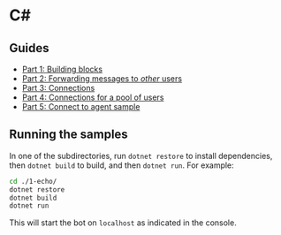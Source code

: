 # C#

## Guides
- [Part 1: Building blocks](1-echo/)
- [Part 2: Forwarding messages to *other* users](2-two-users/)
- [Part 3: Connections](3-two-users-with-connections/)
- [Part 4: Connections for a pool of users](4-user-pool-with-connections/)
- [Part 5: Connect to agent sample](5-simple-agent-sample/)

## Running the samples
In one of the subdirectories, run `dotnet restore` to install dependencies, then `dotnet build` to build, and then `dotnet run`. For example:

```bash
cd ./1-echo/
dotnet restore
dotnet build
dotnet run
```

This will start the bot on `localhost` as indicated in the console.
